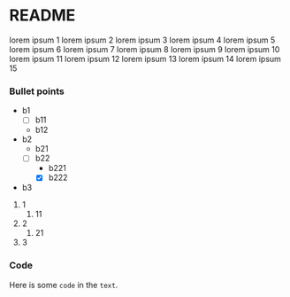 # README

lorem ipsum 1
lorem ipsum 2
lorem ipsum 3
lorem ipsum 4
lorem ipsum 5
lorem ipsum 6
lorem ipsum 7
lorem ipsum 8
lorem ipsum 9
lorem ipsum 10
lorem ipsum 11
lorem ipsum 12
lorem ipsum 13
lorem ipsum 14
lorem ipsum 15

### Bullet points
* b1
	* [ ] b11
	* b12
* b2
	* b21
	* [ ] b22
		* b221
		* [x] b222
* b3

1. 1
	1. 11
2. 2
	1. 21
3. 3

### Code
Here is some `code` in the `text`.

```bash
